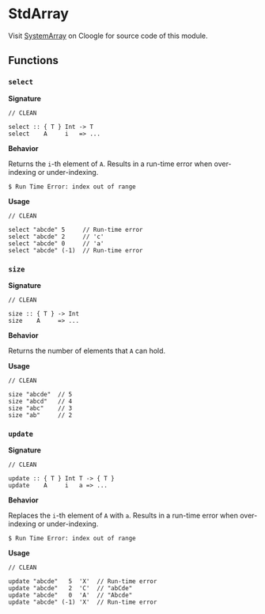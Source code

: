 # StdArray

Visit [SystemArray](https://cloogle.org/src/#base-stdenv/StdArray;icl;line=1) on Cloogle for source code of this module.

## Functions

### `select`

**Signature**

```clean
// CLEAN

select :: { T } Int -> T
select    A     i   => ...
```

**Behavior**

Returns the `i`-th element of `A`.
Results in a run-time error when over-indexing or under-indexing.

```console
$ Run Time Error: index out of range
```

**Usage**

```clean
// CLEAN
 
select "abcde" 5     // Run-time error
select "abcde" 2     // 'c'
select "abcde" 0     // 'a'
select "abcde" (-1)  // Run-time error
```

### `size`

**Signature**

```clean
// CLEAN

size :: { T } -> Int
size    A     => ...
```

**Behavior**

Returns the number of elements that `A` can hold.

**Usage**

```clean
// CLEAN
 
size "abcde"  // 5
size "abcd"   // 4
size "abc"    // 3
size "ab"     // 2
```

### `update`

**Signature**

```clean
// CLEAN

update :: { T } Int T -> { T } 
update    A     i   a => ...
```

**Behavior**

Replaces the `i`-th element of `A` with `a`.
Results in a run-time error when over-indexing or under-indexing.

```console
$ Run Time Error: index out of range
```

**Usage**

```clean
// CLEAN
 
update "abcde"   5  'X'  // Run-time error
update "abcde"   2  'C'  // "abCde"
update "abcde"   0  'A'  // "Abcde"
update "abcde" (-1) 'X'  // Run-time error
```

